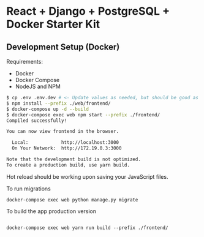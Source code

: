 # React + Django + PostgreSQL + Docker Starter Kit

## Development Setup (Docker)

Requirements:

- Docker
- Docker Compose
- NodeJS and NPM

```bash
$ cp .env .env.dev # <- Update values as needed, but should be good as is
$ npm install --prefix ./web/frontend/
$ docker-compose up -d --build
$ docker-compose exec web npm start --prefix ./frontend/
Compiled successfully!

You can now view frontend in the browser.

  Local:            http://localhost:3000
  On Your Network:  http://172.19.0.3:3000

Note that the development build is not optimized.
To create a production build, use yarn build.
```

Hot reload should be working upon saving your JavaScript files.

To run migrations
```
docker-compose exec web python manage.py migrate 
```

To build the app production version
```

docker-compose exec web yarn run build --prefix ./frontend/
```